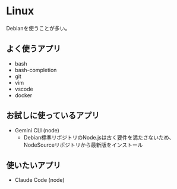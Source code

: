 # Linux
Debianを使うことが多い。

## よく使うアプリ
* bash
* bash-completion
* git
* vim
* vscode
* docker

## お試しに使っているアプリ
* Gemini CLI (node)
  * Debian標準リポジトリのNode.jsは古く要件を満たさないため、NodeSourceリポジトリから最新版をインストール

## 使いたいアプリ
* Claude Code (node)
